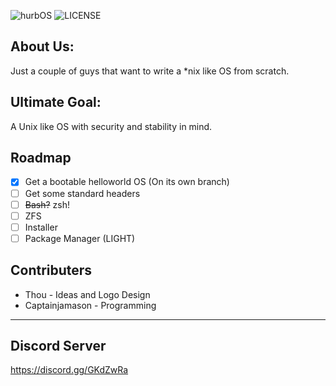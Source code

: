 ![hurbOS](https://i.ibb.co/cw90sGB/logo-new-transparent.png)
![LICENSE](https://img.shields.io/github/license/hurbOS/hurbOS?style=for-the-badge)
## About Us:
Just a couple of guys that want to write a \*nix like OS from scratch. 

## Ultimate Goal:
A Unix like OS with security and stability in mind.

## Roadmap
- [x] Get a bootable helloworld OS (On its own branch)
- [ ] Get some standard headers
- [ ] ~~Bash?~~ zsh!
- [ ] ZFS
- [ ] Installer
- [ ] Package Manager (LIGHT)

## Contributers
* Thou - Ideas and Logo Design
* Captainjamason - Programming
---
## Discord Server
https://discord.gg/GKdZwRa
